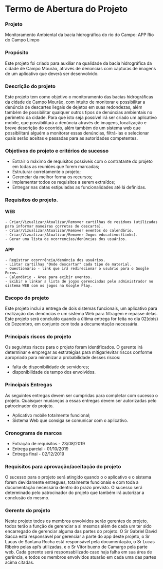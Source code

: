 # Termo de Abertura do Projeto

### Projeto 
Monitoramento Ambiental da bacia hidrográfica do rio do Campo: APP Rio do Campo Limpo

### Propósito
Este projeto foi criado para auxiliar na qualidade da bacia hidrográfica da cidade de Campo Mourão, através de denúncias com capturas de imagens de um aplicativo que deverá ser desenvolvido.

### Descrição do projeto
Este projeto tem como objetivo o monitoramento das bacias hidrográficas da cidade de Campo Mourão, com intuito de monitorar e possibilitar a denúncia de descartes ilegais de dejetos em suas redondezas, além também de possibilitar qualquer outros tipos de denúncias ambientais no perímetro da cidade. Para que isto seja possível irá ser criado um aplicativo mobile, que possibilitará a denúncia através de imagens, localização e breve descrição do ocorrido, além também de um sistema web que possibilitará alguém a monitorar essas denúncias, filtrá-las e selecionar quais serão aceitas e passadas para as autoridades competentes.

### Objetivos do projeto e critérios de sucesso
- Extrair o máximo de requisitos possíveis com o contratante do projeto em todas as reuniões que forem marcadas;
- Estruturar corretamente o projeto;
- Gerenciar da melhor forma os recursos;
- Implementar todos os requisitos a serem extraídos;
- Entregar nas datas estipuladas as funcionalidades até lá definidas.

### Requisitos do projeto.
  #### WEB
    - Criar/Vizualizar/Atualizar/Remover cartilhas de resíduos (utilizadas para informar maneiras corretas de descarte).
    - Criar/Vizualizar/Atualizar/Remover eventos do calendário.
    - Criar/Vizualizar/Atualizar/Remover Jogos educativos(Links).
    - Gerar uma lista de ocorrencias/denúncias dos usuários.
  #### APP
    - Registrar ocorrrência/denúncia dos usuários.
    - Listar cartilhas "Onde descartar" cada tipo de material.
    - Questionário - link que irá redirecionar o usuário para o Google Forms.
    - Calendário - Área para exibir eventos.
    - Exibir e linkar a lista de jogos gerenciadas pelo administrador no sistema WEB com os jogos na Google Play.
    
### Escopo do projeto
Este projeto inclui a entrega de dois sistemas funcionais, um aplicativo para realização das denúncias e um sistema Web para filtragem e repasse delas. Este projeto será concluído quando a última entrega for feita no dia 02(dois) de Dezembro, em conjunto com toda a documentação necessária.

### Principais riscos do projeto
Os seguintes riscos para o projeto foram identificados. O gerente irá determinar e empregar as estratégias para mitigar/evitar riscos conforme apropriado para minimizar a probabilidade desses riscos:

- falta de disponibilidade de servidores;
- disponibilidade de tempo dos envolvidos.

### Principais Entregas
As seguintes entregas devem ser cumpridas para completar com sucesso o projeto. Quaisquer mudanças a essas entregas devem ser autorizadas pelo patrocinador do projeto.

- Aplicativo mobile totalmente funcional;
- Sistema Web que consiga se comunicar com o aplicativo.

### Cronograma de marcos
- Extração de requisitos - 23/08/2019
- Entrega parcial - 01/10/2019
- Entrega final - 02/12/2019

### Requisitos para aprovação/aceitação do projeto
O sucesso para o projeto será atingido quando o o aplicativo e o sistema forem devidamente entregues, totalmente funcionais e com toda a documentação necessária dentro do prazo previsto. O sucesso será determinado pelo patrocinador do projeto que também irá autorizar a conclusão do mesmo.

### Gerente do projeto
Neste projeto todos os membros envolvidos serão gerentes de projeto, todos terão a função de gerenciar a si mesmos além de cada um ter sido encarregado de gerenciar alguma das partes do projeto. O Sr Gabriel David Sacca está responsável por gerenciar a parte do app deste projeto, o Sr Lucas de Santana Rocha está responsável pela documentação, o Sr Lucas Ribeiro pelas api’s utilizadas, e o Sr Vitor bueno de Camargo pela parte web. Cada gerente será responsabilizado caso haja falha em sua área de gerência, e todos os membros envolvidos atuarão em cada uma das partes acima citadas.
